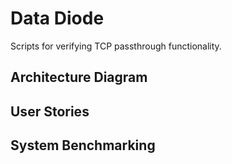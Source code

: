 # Data Diode
Scripts for verifying TCP passthrough functionality.

## Architecture Diagram

## User Stories

## System Benchmarking

